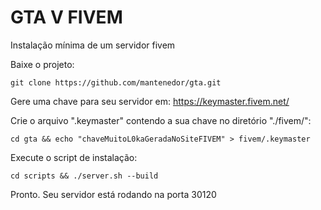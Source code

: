 # GTA V FIVEM

Instalação mínima de um servidor fivem

Baixe o projeto:
```
git clone https://github.com/mantenedor/gta.git
```
Gere uma chave para seu servidor em: https://keymaster.fivem.net/

Crie o arquivo ".keymaster" contendo a sua chave no diretório "./fivem/":
```
cd gta && echo "chaveMuitoL0kaGeradaNoSiteFIVEM" > fivem/.keymaster
```
Execute o script de instalação:
```
cd scripts && ./server.sh --build
```
Pronto. Seu servidor está rodando na porta 30120
